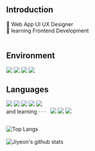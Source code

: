 <h2>Introduction</h2>
🔸 Web App UI UX Designer <br>
🔸 learning Frontend Development <br> </b>
<br>

<h2>Environment</h2>
<div>
  <img src="https://img.shields.io/badge/Figma-6666ff?style=flat&logo=Figma&logoColor=white" />
  <img src="https://img.shields.io/badge/AdobeXD-668cff?style=flat&logo=AdobeXD&logoColor=white" />
  <img src="https://img.shields.io/badge/VScode-66d9ff?style=flat&logo=Visual Studio Code&logoColor=white" />
  <img src="https://img.shields.io/badge/Git-66ffff?style=flat&logo=Git&logoColor=white" />
  <br>
</div>

  
<h2>Languages</h2>
<div>
  <img src="https://img.shields.io/badge/HTML-ff6666?style=flat&logo=HTML5&logoColor=white" />
  <img src="https://img.shields.io/badge/CSS-ff8c66?style=flat&logo=CSS3&logoColor=white" />
  <img src="https://img.shields.io/badge/JavaScript-ffb366?style=flat&logo=JavaScript&logoColor=white" />
  
  <img src="https://img.shields.io/badge/jQuery-ffd966?style=flat&logo=jQuery&logoColor=white" />
  <img src="https://img.shields.io/badge/JAVA-d9ff66?style=flat&logo=CoffeeScript&logoColor=white" />
  <br>
  and learning · · · &nbsp
  <img src="https://img.shields.io/badge/REACT-669999?style=flat&logo=REACT&logoColor=white" />
    <img src="https://img.shields.io/badge/ RDS-669999?style=flat&logo=Amazon RDS&logoColor=white" />
  <img src="https://img.shields.io/badge/TypeScript-669999?style=flat&logo=TypeScript&logoColor=white" />
  <br>
</div>
<h2></h2>

<h2></h2>

  ![Top Langs](https://github-readme-stats.vercel.app/api/top-langs/?username=jiyeonsw&layout=compact&theme=tokyonight)
   <br><br>
  ![Jiyeon's github stats](https://github-readme-stats.vercel.app/api?username=jiyeonsw&show_icons=true&theme=tokyonight)  

<!--  <img src="https://img.shields.io/badge/아이콘내용-바탕색?style=flat&logo=로고이름&logoColor=white"/>  -->
<!--
- ✨ _special_ ✨ repository
- 🔭 I’m currently working on ...
- 🌱 I’m currently learning ...
- 👯 I’m looking to collaborate on ...
- 🤔 I’m looking for help with ...
- 💬 Ask me about ...
- 📫 How to reach me: ...
- 😄 Pronouns: ...
- ⚡ Fun fact: ...
-  🌲 🌳 🌲 🌳 🌲 🌳 🌲 🌳 🌲 🌳 🌲 🌳 🌲
-->

